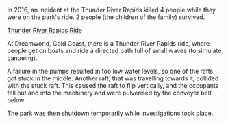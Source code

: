 In 2016, an incident at the Thunder River Rapids killed 4 people while they were on the park's ride. 2 people (the children of the family) survived.

[Thunder River Rapids Ride](https://en.wikipedia.org/wiki/Thunder_River_Rapids_Ride)

At Dreamworld, Gold Coast, there is a Thunder River Rapids ride, where people get on boats and ride a directed path full of small waves (to simulate canoeing). 

A failure in the pumps resulted in too low water levels, so one of the rafts got stuck in the middle. Another raft, that was travelling towards it, collided with the stuck raft. This caused the raft to flip vertically, and the occupants fell out and into the machinery and were pulverised by the conveyer belt below.

The park was then shutdown temporarily while investigations took place.